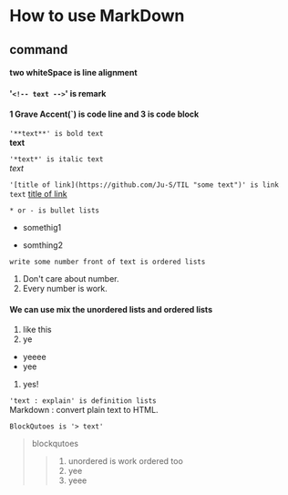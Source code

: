 
# How to use MarkDown
## command
#### two whiteSpace is line alignment
#### '`<!-- text -->`' is remark  
#### 1 Grave Accent(`) is code line and 3 is code block

`'**text**' is bold text`  
**text**  

`'*text*' is italic text`  
*text*  

`'[title of link](https://github.com/Ju-S/TIL "some text")' is link text`
[title of link](https://github.com/Ju-S/TIL "some text")

`* or - is bullet lists`  
* somethig1  
- somthing2

`write some number front of text is ordered lists`  
1. Don't care about number.  
1. Every number is work.

#### We can use mix the unordered lists and ordered lists

1. like this
1. ye
 * yeeee
 * yee
1. yes!

`'text : explain' is definition lists`  
Markdown
: convert plain text to HTML.

`BlockQutoes is '> text'`
> blockqutoes
>>1. unordered is work ordered too  
>>1. yee  
>>1. yeee
